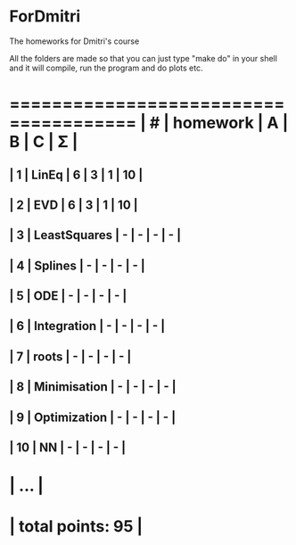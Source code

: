 # ForDmitri
The homeworks for Dmitri's course

All the folders are made so that you can just type "make do" in your shell and it will compile, run the program and do plots etc.


 ======================================
| #  | homework      | A | B | C | Σ   |
 ======================================
| 1  | LinEq         | 6 | 3 | 1 | 10  |
---------------------------------------
| 2  | EVD           | 6 | 3 | 1 | 10  |
---------------------------------------
| 3  | LeastSquares  | - | - | - |  -  |
---------------------------------------
| 4  | Splines       | - | - | - |  -  |
---------------------------------------
| 5  | ODE           | - | - | - |  -  |
---------------------------------------
| 6  | Integration   | - | - | - |  -  |
---------------------------------------
| 7  | roots         | - | - | - |  -  |
---------------------------------------
| 8  | Minimisation  | - | - | - |  -  |
---------------------------------------
| 9  | Optimization  | - | - | - |  -  |
---------------------------------------
| 10  | NN           | - | - | - |  -  |
---------------------------------------
|              ...                     |
 ======================================
|                    total points: 95  |
 ======================================
